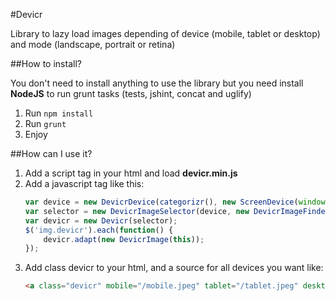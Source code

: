 #Devicr

Library to lazy load images depending of device (mobile, tablet or desktop) and mode (landscape, portrait or retina)

##How to install?

You don't need to install anything to use the library but you need install **NodeJS** to run grunt tasks (tests, jshint, concat and uglify)

1. Run `npm install`
2. Run `grunt`
3. Enjoy

##How can I use it?

1. Add a script tag in your html and load **devicr.min.js**
2. Add a javascript tag like this:
    ```javascript
    var device = new DevicrDevice(categorizr(), new ScreenDevice(window));
    var selector = new DevicrImageSelector(device, new DevicrImageFinder(device));
    var devicr = new Devicr(selector);
    $('img.devicr').each(function() {
        devicr.adapt(new DevicrImage(this));
    });
    ```
3. Add class devicr to your html, and a source for all devices you want like:
    ```html
    <a class="devicr" mobile="/mobile.jpeg" tablet="/tablet.jpeg" desktop="/desktop.jpeg" retina="/retina.jpeg"></a>
    ```
